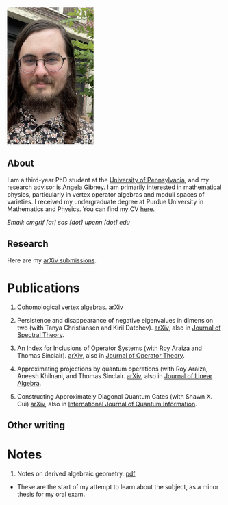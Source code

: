 <img src="/assets/me.jpg" alt="that's me!" width="40%" height="40%">

## About

I am a third-year PhD student at the [University of Pennsylvania](https://www.math.upenn.edu/), and my research advisor is [Angela Gibney](https://www.angelagibney.org). I am primarily interested in mathematical physics, particularly in vertex operator algebras and moduli spaces of varieties. I received my undergraduate degree at Purdue University in Mathematics and Physics. You can find my CV [here](/assets/CV.pdf).

*Email: cmgrif [at] sas [dot] upenn [dot] edu*

## Research
Here are my [arXiv submissions](https://arxiv.org/search/math?query=Griffin%2C+Colton&searchtype=author&abstracts=show&order=-announced_date_first&size=50).

# Publications
1. Cohomological vertex algebras. [arXiv](https://arxiv.org/abs/2501.18720)

2. Persistence and disappearance of negative eigenvalues in dimension two (with Tanya Christiansen and Kiril Datchev). [arXiv](https://arxiv.org/abs/2401.04622), also in [Journal of Spectral Theory](https://doi.org/10.4171/jst/523).

3. An Index for Inclusions of Operator Systems (with Roy Araiza and Thomas Sinclair). [arXiv](https://arxiv.org/abs/2203.05710), also in [Journal of Operator Theory](http://dx.doi.org/10.7900/jot.2022jun27.2420).

4. Approximating projections by quantum operations (with Roy Araiza, Aneesh Khilnani, and Thomas Sinclair. [arXiv](https://arxiv.org/abs/2203.02627), also in [Journal of Linear Algebra](https://doi.org/10.1016/j.laa.2023.01.008).

5. Constructing Approximately Diagonal Quantum Gates (with Shawn X. Cui) [arXiv](https://arxiv.org/abs/2109.05138), also in [International Journal of Quantum Information](https://doi.org/10.1142/S0219749922500253).

## Other writing

# Notes
1. Notes on derived algebraic geometry. [pdf](/assets/CG-DAG.pdf)
 - These are the start of my attempt to learn about the subject, as a minor thesis for my oral exam.
